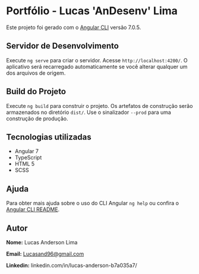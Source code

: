 # Portfólio - Lucas 'AnDesenv' Lima

Este projeto foi gerado com o [Angular CLI](https://github.com/angular/angular-cli) versão 7.0.5.

## Servidor de Desenvolvimento

Execute `ng serve` para criar o servidor. Acesse `http://localhost:4200/`. O aplicativo será recarregado automaticamente se você alterar qualquer um dos arquivos de origem.

## Build do Projeto

Execute `ng build` para construir o projeto. Os artefatos de construção serão armazenados no diretório `dist/`. Use o sinalizador `--prod` para uma construção de produção.

## Tecnologias utilizadas

* Angular 7
* TypeScript
* HTML 5
* SCSS

## Ajuda

Para obter mais ajuda sobre o uso do CLI Angular `ng help` ou confira o [Angular CLI README](https://github.com/angular/angular-cli/blob/master/README.md).

## Autor

**Nome:** Lucas Anderson Lima

**Email:** Lucasand96@gmail.com

**Linkedin:** linkedin.com/in/lucas-anderson-b7a035a7/ 
